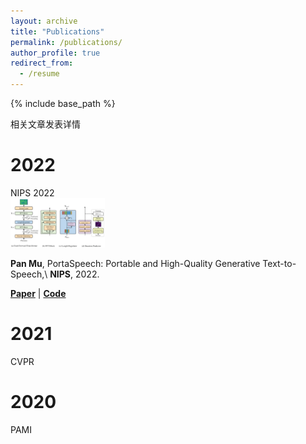 ```yaml
---
layout: archive
title: "Publications"
permalink: /publications/
author_profile: true
redirect_from:
  - /resume
---
```


{% include base_path %}


相关文章发表详情

2022
======

<div class='paper-box'><div class='paper-box-image'><div><div class="badge">NIPS 2022</div><img src='/images/mp_article_test2.png' alt="sym" width="30%"></div></div>
<div class='paper-box-text' markdown="1">

**Pan Mu**, PortaSpeech: Portable and High-Quality Generative Text-to-Speech,\\
**NIPS**, 2022.

[**Paper**](https://proceedings.neurips.cc/paper/2019/file/f63f65b503e22cb970527f23c9ad7db1-Paper.pdf) \| [**Code**](https://github.com/liuyang079/liuyang079.github.io)
</div>
</div>

2021
======
CVPR

2020
======
PAMI

